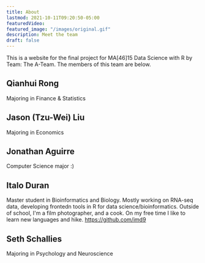 ```yaml
---
title: About
lastmod: 2021-10-11T09:20:50-05:00
featuredVideo:
featured_image: "/images/original.gif"
description: Meet the team
draft: false
---
```


<!-- This comes from the file `content/about.md`. -->

This is a website for the final project for MA[46]15 Data Science with R by Team: The A-Team.
The members of this team are below.

## Qianhui Rong

Majoring in Finance & Statistics 

## Jason (Tzu-Wei) Liu

Majoring in Economics

## Jonathan Aguirre

Computer Science major :)

## Italo Duran

Master student in Bioinformatics and Biology. Mostly working on RNA-seq data, developing frontedn tools in R for data science/bioinformatics. Outside of school, I'm a film photographer, and a cook. On my free time I like to learn new languages and hike. https://github.com/imd9

## Seth Schallies

Majoring in Psychology and Neuroscience

<!-- Please leave in the information below

### Info About this Template.

This is based off a "hello world" example website for the [**blogdown**](https://github.com/rstudio/blogdown) package. The [Eureka](https://www.wangchucheng.com/en/docs/eureka/) theme created originally created by  [C. Wang](https://www.wangchucheng.com/zh/) and [R. Ma](https://www.ruiqima.com/zh/) and then modified by Dan Sussman who added MathJax support. Thanks to [Yihui Xie](https://github.com/yihui/) for putting `blogdown` together and for providing the Javascript to use MathJax. --> 
